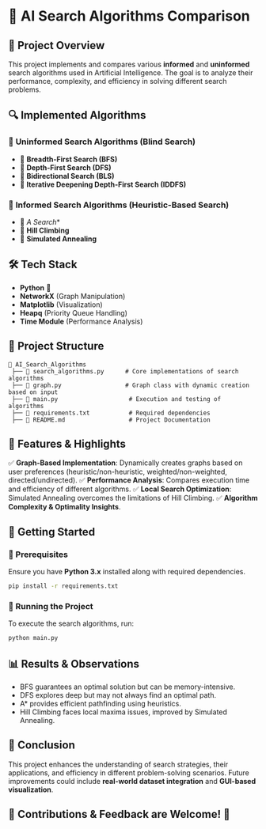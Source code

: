 # 🚀 AI Search Algorithms Comparison

## 📌 Project Overview
This project implements and compares various **informed** and **uninformed** search algorithms used in Artificial Intelligence. The goal is to analyze their performance, complexity, and efficiency in solving different search problems.

## 🔍 Implemented Algorithms

### 🔹 **Uninformed Search Algorithms** (Blind Search)
- 📌 **Breadth-First Search (BFS)**
- 📌 **Depth-First Search (DFS)**
- 📌 **Bidirectional Search (BLS)**
- 📌 **Iterative Deepening Depth-First Search (IDDFS)**

### 🔹 **Informed Search Algorithms** (Heuristic-Based Search)
- 🎯 **A* Search**
- 🎯 **Hill Climbing**
- 🎯 **Simulated Annealing**

## 🛠️ Tech Stack
- **Python** 🐍
- **NetworkX** (Graph Manipulation)
- **Matplotlib** (Visualization)
- **Heapq** (Priority Queue Handling)
- **Time Module** (Performance Analysis)

## 📂 Project Structure
```
📁 AI_Search_Algorithms
 ├── 📄 search_algorithms.py      # Core implementations of search algorithms
 ├── 📄 graph.py                  # Graph class with dynamic creation based on input
 ├── 📄 main.py                    # Execution and testing of algorithms
 ├── 📄 requirements.txt           # Required dependencies
 ├── 📄 README.md                  # Project Documentation
```

## 🎯 Features & Highlights
✅ **Graph-Based Implementation**: Dynamically creates graphs based on user preferences (heuristic/non-heuristic, weighted/non-weighted, directed/undirected).
✅ **Performance Analysis**: Compares execution time and efficiency of different algorithms.
✅ **Local Search Optimization**: Simulated Annealing overcomes the limitations of Hill Climbing.
✅ **Algorithm Complexity & Optimality Insights**.

## 🚀 Getting Started
### 🔹 Prerequisites
Ensure you have **Python 3.x** installed along with required dependencies.
```bash
pip install -r requirements.txt
```

### 🔹 Running the Project
To execute the search algorithms, run:
```bash
python main.py
```

## 📊 Results & Observations
- BFS guarantees an optimal solution but can be memory-intensive.
- DFS explores deep but may not always find an optimal path.
- A* provides efficient pathfinding using heuristics.
- Hill Climbing faces local maxima issues, improved by Simulated Annealing.

## 📌 Conclusion
This project enhances the understanding of search strategies, their applications, and efficiency in different problem-solving scenarios. Future improvements could include **real-world dataset integration** and **GUI-based visualization**.

## 🌟 **Contributions & Feedback are Welcome!** 🚀
